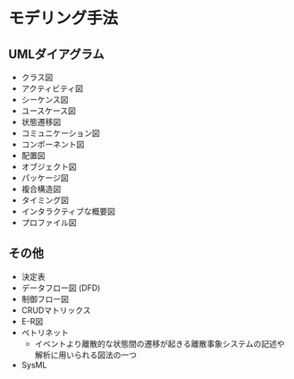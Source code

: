 # モデリング手法

## UMLダイアグラム

- クラス図
- アクティビティ図
- シーケンス図
- ユースケース図
- 状態遷移図
- コミュニケーション図
- コンポーネント図
- 配置図
- オブジェクト図
- パッケージ図
- 複合構造図
- タイミング図
- インタラクティブな概要図
- プロファイル図

## その他

- 決定表
- データフロー図 (DFD)
- 制御フロー図
- CRUDマトリックス
- E-R図
- ペトリネット
  - イベントより離散的な状態間の遷移が起きる離散事象システムの記述や解析に用いられる図法の一つ
 - SysML